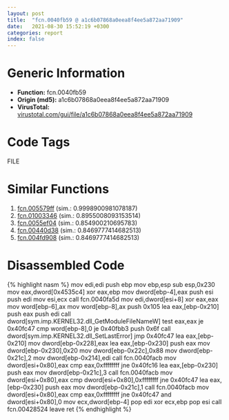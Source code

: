```yaml
---
layout: post
title:  "fcn.0040fb59 @ a1c6b07868a0eea8f4ee5a872aa71909"
date:   2021-08-30 15:52:19 +0300
categories: report
index: false
---
```


# Generic Information
- **Function:** fcn.0040fb59
- **Origin (md5):** a1c6b07868a0eea8f4ee5a872aa71909
- **VirusTotal:** [virustotal.com/gui/file/a1c6b07868a0eea8f4ee5a872aa71909][virustotal_ref]

# Code Tags
<span class="tag" id="FILE">FILE</span>


# Similar Functions

1. [fcn.005579ff][similar_1_ref] (sim.: 0.9998900981078187)
2. [fcn.01003346][similar_2_ref] (sim.: 0.8955008093153514)
3. [fcn.0055ef04][similar_3_ref] (sim.: 0.854900210695783)
4. [fcn.00440d38][similar_4_ref] (sim.: 0.8469777414682513)
5. [fcn.004fd908][similar_5_ref] (sim.: 0.8469777414682513)


# Disassembled Code

{% highlight nasm %}
mov edi,edi
push ebp
mov ebp,esp
sub esp,0x230
mov eax,dword[0x4535c4]
xor eax,ebp
mov dword[ebp-4],eax
push esi
push edi
mov esi,ecx
call fcn.0040fa5d
mov edi,dword[esi+8]
xor eax,eax
mov word[ebp-6],ax
mov word[ebp-8],ax
push 0x105
lea eax,[ebp-0x210]
push eax
push edi
call dword[sym.imp.KERNEL32.dll_GetModuleFileNameW]
test eax,eax
je 0x40fc47
cmp word[ebp-8],0
je 0x40fbb3
push 0x6f
call dword[sym.imp.KERNEL32.dll_SetLastError]
jmp 0x40fc47
lea eax,[ebp-0x210]
mov dword[ebp-0x228],eax
lea eax,[ebp-0x230]
push eax
mov dword[ebp-0x230],0x20
mov dword[ebp-0x22c],0x88
mov dword[ebp-0x21c],2
mov dword[ebp-0x214],edi
call fcn.0040facb
mov dword[esi+0x80],eax
cmp eax,0xffffffff
jne 0x40fc16
lea eax,[ebp-0x230]
push eax
mov dword[ebp-0x21c],3
call fcn.0040facb
mov dword[esi+0x80],eax
cmp dword[esi+0x80],0xffffffff
jne 0x40fc47
lea eax,[ebp-0x230]
push eax
mov dword[ebp-0x21c],1
call fcn.0040facb
mov dword[esi+0x80],eax
cmp eax,0xffffffff
jne 0x40fc47
and dword[esi+0x80],0
mov ecx,dword[ebp-4]
pop edi
xor ecx,ebp
pop esi
call fcn.00428524
leave
ret
{% endhighlight %}


[similar_1_ref]: /report/fcn.005579ff@c60344b51fa39a329b92557d24ff7670
[similar_2_ref]: /report/fcn.01003346@7be42d186738ec1816397d616de2cb9d
[similar_3_ref]: /report/fcn.0055ef04@c60344b51fa39a329b92557d24ff7670
[similar_4_ref]: /report/fcn.00440d38@418e0921f3a9bd4f5bc0dcc59623b5a1
[similar_5_ref]: /report/fcn.004fd908@e2ba7f10eb234338a49853c34d7d9c56
[virustotal_ref]: https://www.virustotal.com/gui/file/a1c6b07868a0eea8f4ee5a872aa71909